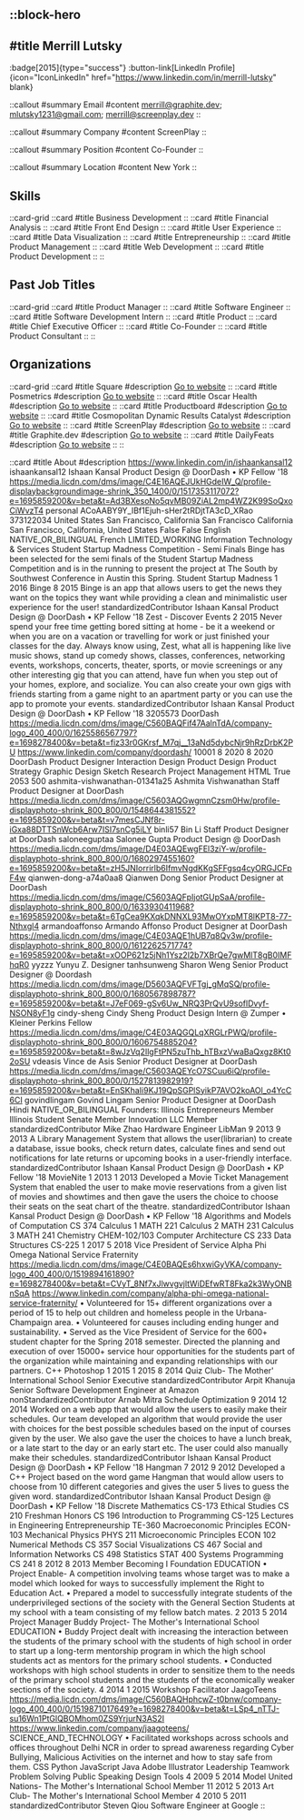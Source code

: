 ::block-hero
---
#title
Merrill Lutsky
---

:badge[2015]{type="success"}
:button-link[LinkedIn Profile]{icon="IconLinkedIn" href="https://www.linkedin.com/in/merrill-lutsky" blank}

::callout
#summary
Email
#content
merrill@graphite.dev; mlutsky1231@gmail.com; merrill@screenplay.dev
::

::callout
#summary
Company
#content
ScreenPlay
::

::callout
#summary
Position
#content
Co-Founder
::

::callout
#summary
Location
#content
New York
::

## Skills
::card-grid
::card
#title
Business Development
::
::card
#title
Financial Analysis
::
::card
#title
Front End Design
::
::card
#title
User Experience
::
::card
#title
Data Visualization
::
::card
#title
Entrepreneurship
::
::card
#title
Product Management
::
::card
#title
Web Development
::
::card
#title
Product Development
::
::

## Past Job Titles
::card-grid
::card
#title
Product Manager
::
::card
#title
Software Engineer
::
::card
#title
Software Development Intern
::
::card
#title
Product
::
::card
#title
Chief Executive Officer
::
::card
#title
Co-Founder
::
::card
#title
Product Consultant
::
::

## Organizations
::card-grid
::card
#title
Square
#description
[Go to website](squareup.com)
::
::card
#title
Posmetrics
#description
[Go to website](posmetrics.com)
::
::card
#title
Oscar Health
#description
[Go to website](hioscar.com)
::
::card
#title
Productboard
#description
[Go to website](productboard.com)
::
::card
#title
Cosmopolitan Dynamic Results Catalyst
#description
[Go to website](selfmade.life)
::
::card
#title
ScreenPlay
#description
[Go to website](screenplayinc.com)
::
::card
#title
Graphite.dev
#description
[Go to website](graphite.dev)
::
::card
#title
DailyFeats
#description
[Go to website](dailyfeats.com)
::
::

::card
#title
About
#description
https://www.linkedin.com/in/ishaankansal12 ishaankansal12 Ishaan Kansal Product Design @ DoorDash • KP Fellow '18 https://media.licdn.com/dms/image/C4E16AQEJUkHGdeIW_Q/profile-displaybackgroundimage-shrink_350_1400/0/1517353117072?e=1695859200&v=beta&t=Ad3BXesoNo5qvMB09ZiAL2mp4WZ2K99SoQxoCiWvzT4 personal ACoAABY9Y_IBf1Ejuh-sHer2tRDjtTA3cD_XRao 373122034 United States San Francisco, California San Francisco California San Francisco, California, United States False False English NATIVE_OR_BILINGUAL French LIMITED_WORKING Information Technology & Services Student Startup Madness Competition - Semi Finals Binge has been selected for the semi finals of the Student Startup Madness Competition and is in the running to present the project at The South by Southwest Conference in Austin this Spring. Student Startup Madness 1 2016 Binge 8 2015 Binge is an app that allows users to get the news they want on the topics they want while providing a clean and minimalistic user experience for the user!  standardizedContributor Ishaan Kansal Product Design @ DoorDash • KP Fellow '18 Zest - Discover Events 2 2015 Never spend your free time getting bored sitting at home - be it a weekend or when you are on a vacation or travelling for work or just finished your classes for the day. Always know using, Zest, what all is happening like live music shows, stand up comedy shows, classes, conferences, networking events, workshops, concerts, theater, sports, or movie screenings or any other interesting gig that you can attend, have fun when you step out of your homes, explore, and socialize. You can also create your own gigs with friends starting from a game night to an apartment party or you can use the app to promote your events.  standardizedContributor Ishaan Kansal Product Design @ DoorDash • KP Fellow '18 3205573 DoorDash https://media.licdn.com/dms/image/C560BAQFif47AalnTdA/company-logo_400_400/0/1625586567797?e=1698278400&v=beta&t=fiz33r0GKrsf_M7qj__13aNd5dybcNjr9hRzDrbK2PU https://www.linkedin.com/company/doordash/ 10001 8 2020 8 2020 DoorDash Product Designer Interaction Design Product Design Product Strategy Graphic Design Sketch Research Project Management HTML True 2053 500 ashmita-vishwanathan-01341a25 Ashmita Vishwanathan Staff Product Designer at DoorDash https://media.licdn.com/dms/image/C5603AQGwgmnCzsm0Hw/profile-displayphoto-shrink_800_800/0/1548644381552?e=1695859200&v=beta&t=v7mesCJNf8r-iGxa88DTTSnWcb6Arw7ISI7snCg5iLY binli57 Bin Li Staff Product Designer at DoorDash saloneeguptaa Salonee Gupta  Product Design @ DoorDash https://media.licdn.com/dms/image/D4E03AQEwgFEl3ziY-w/profile-displayphoto-shrink_800_800/0/1680297455160?e=1695859200&v=beta&t=zH5JNIorrirlb6IfmvNgdKKgSFFgsq4cyORGJCFpF4w qianwen-dong-a74a0aa8 Qianwen Dong Senior Product Designer at DoorDash https://media.licdn.com/dms/image/C5603AQFpIjotGUpSaA/profile-displayphoto-shrink_800_800/0/1633930411968?e=1695859200&v=beta&t=6TgCea9KXqkDNNXL93MwOYxpMT8lKPT8-77-Nthxgl4 armandoaffonso Armando Affonso Product Designer at DoorDash https://media.licdn.com/dms/image/C4E03AQE1hUB7q8Qv3w/profile-displayphoto-shrink_800_800/0/1612262571774?e=1695859200&v=beta&t=xOOP621z5jNh1Ysz2l2b7XBrQe7gwMlT8gB0IMFhqR0 yyzzz Yunyu Z. Designer tanhsunweng Sharon Weng Senior Product Designer @ Doordash https://media.licdn.com/dms/image/D5603AQFVFTgj_gMqSQ/profile-displayphoto-shrink_800_800/0/1680567898787?e=1695859200&v=beta&t=J7eF069-gSv6Uw_NRQ3PrQvU9soflDvyf-NSON8yF1g cindy-sheng Cindy Sheng Product Design Intern @ Zumper • Kleiner Perkins Fellow https://media.licdn.com/dms/image/C4E03AQGQLqXRGLrPWQ/profile-displayphoto-shrink_800_800/0/1606754885204?e=1695859200&v=beta&t=8wJzVq2IlgFtPN5zuThb_hTBxzVwaBaQxgz8Kt02oSU vdeasis Vince de Asis Senior Product Designer at DoorDash https://media.licdn.com/dms/image/C5603AQEYcO7SCuu6iQ/profile-displayphoto-shrink_800_800/0/1527813982919?e=1695859200&v=beta&t=EnSKhaIi9KJ19QpSGPlSyikP7AVO2koAOl_o4YcC6CI govindlingam Govind Lingam Senior Product Designer at DoorDash Hindi NATIVE_OR_BILINGUAL Founders: Illinois Entrepreneurs Member Illinois Student Senate Member Innovation LLC Member standardizedContributor Mike Zhao Hardware Engineer LibMan 9 2013 9 2013 A Library Management System that allows the user(librarian) to create a database, issue books, check return dates, calculate fines and send out notifications for late returns or upcoming books in a user-friendly interface. standardizedContributor Ishaan Kansal Product Design @ DoorDash • KP Fellow '18 MovieNite 1 2013 1 2013 Developed a Movie Ticket Management System that enabled the user to make movie reservations from a given list of movies and showtimes and then gave the users the choice to choose their seats on the seat chart of the theatre. standardizedContributor Ishaan Kansal Product Design @ DoorDash • KP Fellow '18 Algorithms and Models of Computation CS 374 Calculus 1 MATH 221 Calculus 2 MATH 231 Calculus 3 MATH 241 Chemistry CHEM-102/103 Computer Architecture CS 233 Data Structures CS-225 1 2017 5 2018 Vice President of Service Alpha Phi Omega National Service Fraternity https://media.licdn.com/dms/image/C4E0BAQEs6hxwiGyVKA/company-logo_400_400/0/1519894161890?e=1698278400&v=beta&t=CVyT_8Nf7xJlwvgvjltWiDEfwRT8Fka2k3WyONBnSqA https://www.linkedin.com/company/alpha-phi-omega-national-service-fraternity/ • Volunteered for 15+ different organizations over a period of 15 to help out children and homeless people in the Urbana-Champaign area. 
• Volunteered for causes including ending hunger and sustainability. 
• Served as the Vice President of Service for the 600+ student chapter for the Spring 2018 semester. Directed the planning and execution of over 15000+ service hour opportunities for the students part of the organization while maintaining and expanding relationships with our partners. C++ Photoshop 1 2015 1 2015 8 2014 Quiz Club- The Mother' International School Senior Executive standardizedContributor Arpit Khanuja Senior Software Development Engineer at Amazon nonStandardizedContributor Arnab Mitra Schedule Optimization 9 2014 12 2014 Worked on a web app that would allow the users to easily make their schedules. Our team developed an algorithm that would provide the user with choices for the best possible schedules based on the input of courses given by the user. We also gave the user the choices to have a lunch break, or a late start to the day or an early start etc. The user could also manually make their schedules. standardizedContributor Ishaan Kansal Product Design @ DoorDash • KP Fellow '18 Hangman 7 2012 9 2012 Developed a C++ Project based on the word game Hangman that would allow users to choose from 10 different categories and gives the user 5 lives to guess the given word. standardizedContributor Ishaan Kansal Product Design @ DoorDash • KP Fellow '18 Discrete Mathematics CS-173 Ethical Studies CS 210 Freshman Honors CS 196 Introduction to Programming CS-125 Lectures in Engineering Entrepreneurship TE-360 Macroeconomic Principles ECON-103 Mechanical Physics PHYS 211 Microeconomic Principles ECON 102 Numerical Methods CS 357 Social Visualizations CS 467 Social and Information Networks CS 498 Statistics STAT 400 Systems Programming CS 241 8 2012 8 2013 Member Becoming I Foundation EDUCATION • Project Enable- A competition involving teams whose target was to make a model which looked for ways to successfully implement the Right to Education Act. 
• Prepared a model to successfully integrate students of the underprivileged sections of the society with the General Section Students at my school with a team consisting of my fellow batch mates.
 2 2013 5 2014 Project Manager Buddy Project- The Mother's International School EDUCATION • Buddy Project dealt with increasing the interaction between the students of the primary school with the students of high school in order to start up a long-term mentorship program in which the high school students act as mentors for the primary school students.
• Conducted workshops with high school students in order to sensitize them to the needs of the primary school students and the students of the economically weaker sections of the society. 4 2014 1 2015 Workshop Facilitator JaagoTeens https://media.licdn.com/dms/image/C560BAQHphcwZ-t0bnw/company-logo_400_400/0/1519871017649?e=1698278400&v=beta&t=LSp4_nTTJ-su16Wn1PtGlQBOMhom0ZS9YrjurN3AS2I https://www.linkedin.com/company/jaagoteens/ SCIENCE_AND_TECHNOLOGY • Facilitated workshops across schools and offices throughout Delhi NCR in order to spread awareness regarding Cyber Bullying, Malicious Activities on the internet and how to stay safe from them.  CSS Python JavaScript Java Adobe Illustrator Leadership Teamwork Problem Solving Public Speaking Design Tools 4 2009 5 2014 Model United Nations- The Mother's International School Member 11 2012 5 2013 Art Club- The Mother's International School Member 4 2010 5 2011 standardizedContributor Steven Qiou Software Engineer at Google
::
